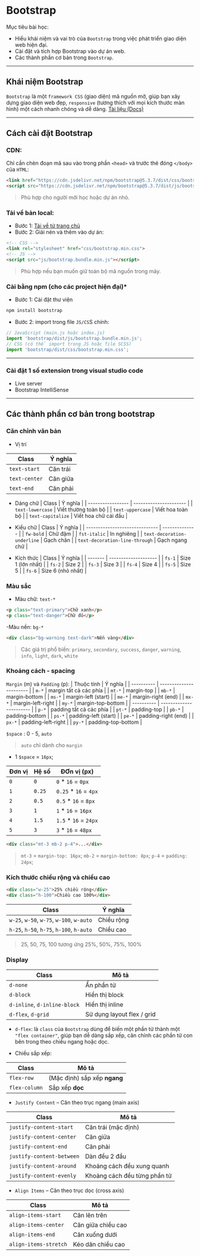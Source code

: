 # Bootstrap

Mục tiêu bài học:
- Hiểu khái niệm và vai trò của `Bootstrap` trong việc phát triển giao diện web hiện đại.
- Cài đặt và tích hợp Bootstrap vào dự án web.
- Các thành phần cơ bản trong `Bootstrap`.

---
## Khái niệm Bootstrap
`Bootstrap` là một `framework CSS` (giao diện) mã nguồn mở, giúp bạn xây dựng giao diện web đẹp, `responsive` (tương thích với mọi kích thước màn hình) một cách nhanh chóng và dễ dàng.
[Tài liệu (Docs)](https://getbootstrap.com/docs/5.3/getting-started/introduction/)

---
## Cách cài đặt Bootstrap
### CDN:
Chỉ cần chèn đoạn mã sau vào trong phần `<head>` và trước thẻ đóng `</body>` của `HTML`:
```html
<link href="https://cdn.jsdelivr.net/npm/bootstrap@5.3.7/dist/css/bootstrap.min.css" rel="stylesheet" integrity="sha384-LN+7fdVzj6u52u30Kp6M/trliBMCMKTyK833zpbD+pXdCLuTusPj697FH4R/5mcr" crossorigin="anonymous">
<script src="https://cdn.jsdelivr.net/npm/bootstrap@5.3.7/dist/js/bootstrap.bundle.min.js" integrity="sha384-ndDqU0Gzau9qJ1lfW4pNLlhNTkCfHzAVBReH9diLvGRem5+R9g2FzA8ZGN954O5Q" crossorigin="anonymous"></script>
```
> Phù hợp cho người mới học hoặc dự án nhỏ.

### Tải về bản local:
- Bước 1: [Tải về từ trang chủ](https://getbootstrap.com/docs/5.3/getting-started/download/)
- Bước 2: Giải nén và thêm vào dự án:
```html
<!-- CSS -->
<link rel="stylesheet" href="css/bootstrap.min.css">
<!-- JS -->
<script src="js/bootstrap.bundle.min.js"></script>
```
> Phù hợp nếu bạn muốn giữ toàn bộ mã nguồn trong máy.

### Cài bằng npm (cho các project hiện đại)*
- Bước 1: Cài đặt thư viện
```bash
npm install bootstrap
```

- Bước 2: import trong file `JS/CS`S chính:
```js
// JavaScript (main.js hoặc index.js)
import 'bootstrap/dist/js/bootstrap.bundle.min.js';
// CSS (có thể import trong JS hoặc file SCSS)
import 'bootstrap/dist/css/bootstrap.min.css';
```
---
### Cài đặt 1 số extension trong visual studio code
- Live server
- Bootstrap IntelliSense

---
## Các thành phần cơ bản trong bootstrap

### Căn chỉnh văn bản
- Vị trí

| Class            | Ý nghĩa          |
| ---------------- | ---------------- |
| `text-start`     | Căn trái         |
| `text-center`    | Căn giữa         |
| `text-end`       | Căn phải         |

- Dáng chữ
| Class             | Ý nghĩa                |
| ----------------- | ---------------------- |
| `text-lowercase`  | Viết thường toàn bộ    |
| `text-uppercase`  | Viết hoa toàn bộ       |
| `text-capitalize` | Viết hoa chữ cái đầu   |

- Kiểu chữ
| Class                          | Ý nghĩa        |
| ------------------------------ | -------------- |
| `fw-bold`                      | Chữ đậm        |
| `fst-italic`                   | In nghiêng     |
| `text-decoration-underline`    | Gạch chân      |
| `text-decoration-line-through` | Gạch ngang chữ |

- Kích thức
| Class   | Ý nghĩa              |
| ------- | -------------------- |
| `fs-1`  | Size 1 (lớn nhất)    |
| `fs-2`  | Size 2               |
| `fs-3`  | Size 3               |
| `fs-4`  | Size 4               |
| `fs-5`  | Size 5               |
| `fs-6`  | Size 6 (nhỏ nhất)    |

### Màu sắc
- Màu chữ: `text-*`
```html
<p class="text-primary">Chữ xanh</p>
<p class="text-danger">Chữ đỏ</p>
```

-Màu nền: `bg-*`
```html
<div class="bg-warning text-dark">Nền vàng</div>
```
> Các giá trị phổ biến: `primary`, `secondary`, `success`, `danger`, `warning`, `info`, `light`, `dark`, `white`

### Khoảng cách - spacing

`Margin` (m) và `Padding` (p):
| Thuộc tính | Ý nghĩa                 |
| ---------- | ----------------------- |
| `m-*`      | margin tất cả các phía  |
| `mt-*`     | margin-top              |
| `mb-*`     | margin-bottom           |
| `ms-*`     | margin-left (start)     |
| `me-*`     | margin-right (end)      |
| `mx-*`     | margin-left-right       |
| `my-*`     | margin-top-bottom       |
| ---------- | ----------------------- |
| `p-*`      | padding tất cả các phía |
| `pt-*`     | padding-top             |
| `pb-*`     | padding-bottom          |
| `ps-*`     | padding-left (start)    |
| `pe-*`     | padding-right (end)     |
| `px-*`     | padding-left-right      |
| `py-*`     | padding-top-bottom      |

`$space` : 0 - 5, `auto`
> `auto` chỉ dành cho `margin`

- 1 `$space` = `16px`;

| Đơn vị  | Hệ số | ĐƠn vị (px)           |
| ------- | ----- |---------------------- |
| `0`     |  `0`  | `0` * `16` = `0px`    |
| `1`     | `0.25`| `0.25` * `16` = `4px` |
| `2`     | `0.5` | `0.5` * `16` = `8px`  |
| `3`     |  `1`  | `1` * `16` = `16px`   |
| `4`     | `1.5` | `1.5` * `16` = `24px` |
| `5`     |  `3`  | `3` * `16` = `48px`   |

```html
<div class="mt-3 mb-2 p-4">...</div>
```
> `mt-3` = `margin-top: 16px`;
> `mb-2` = `margin-bottom: 8px`;
> `p-4` = `padding: 24px`;

### Kích thước chiều rộng và chiều cao
```html
<div class="w-25">25% chiều rộng</div>
<div class="h-100">Chiều cao 100%</div>
```
| Class                                     | Ý nghĩa    |
| ----------------------------------------- | ---------- |
| `w-25`, `w-50`, `w-75`, `w-100`, `w-auto` | Chiều rộng |
| `h-25`, `h-50`, `h-75`, `h-100`, `h-auto` | Chiều cao  |

> 25, 50, 75, 100 tương ứng 25%, 50%, 75%, 100%

### Display
| Class                        | Mô tả                      |
| ---------------------------- | -------------------------- |
| `d-none`                     | Ẩn phần tử                 |
| `d-block`                    | Hiển thị block             |
| `d-inline`, `d-inline-block` | Hiển thị inline            |
| `d-flex`, `d-grid`           | Sử dụng layout flex / grid |

- `d-flex`: là `class` của `Bootstrap` dùng để biến một phần tử thành một `"flex container"`, giúp bạn dễ dàng sắp xếp, căn chỉnh các phần tử con bên trong theo chiều ngang hoặc dọc.

+ Chiều sắp xếp:

| Class         | Mô tả                        |
| ------------- | ---------------------------- |
| `flex-row`    | (Mặc định) sắp xếp **ngang** |
| `flex-column` | Sắp xếp **dọc**              |

+ `Justify Content` – Căn theo trục ngang (main axis)

| Class                     | Mô tả                        |
| ------------------------- | ---------------------------- |
| `justify-content-start`   | Căn trái (mặc định)          |
| `justify-content-center`  | Căn giữa                     |
| `justify-content-end`     | Căn phải                     |
| `justify-content-between` | Dàn đều 2 đầu                |
| `justify-content-around`  | Khoảng cách đều xung quanh   |
| `justify-content-evenly`  | Khoảng cách đều từng phần tử |

+ `Align Items` – Căn theo trục dọc (cross axis)

| Class                 | Mô tả              |
| --------------------- | ------------------ |
| `align-items-start`   | Căn lên trên       |
| `align-items-center`  | Căn giữa chiều cao |
| `align-items-end`     | Căn xuống dưới     |
| `align-items-stretch` | Kéo dãn chiều cao  |


